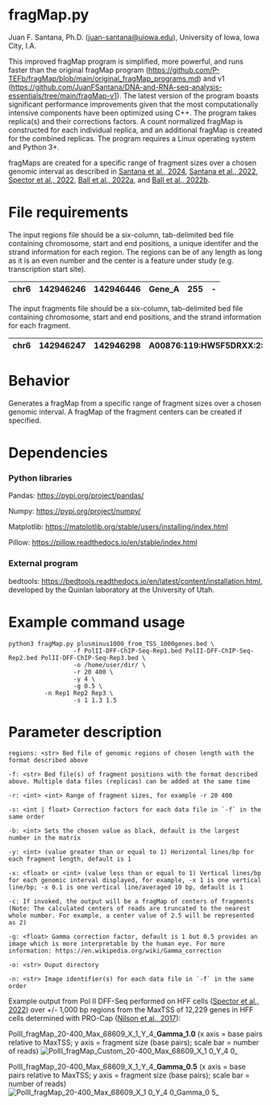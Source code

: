 # fragMap.py #
Juan F. Santana, Ph.D. (<juan-santana@uiowa.edu>), University of Iowa, Iowa City, I.A.

This improved fragMap program is simplified, more powerful, and runs faster than the original fragMap program (https://github.com/P-TEFb/fragMap/blob/main/original_fragMap_programs.md) and v1 (https://github.com/JuanFSantana/DNA-and-RNA-seq-analysis-essentials/tree/main/fragMap-v1). The latest version of the program boasts significant performance improvements given that the most computationally intensive components have been optimized using C++. The program takes replica(s) and their corrections factors. A count normalized fragMap is constructed for each individual replica, and an additional fragMap is created for the combined replicas. The program requires a Linux operating system and Python 3+. 

fragMaps are created for a specific range of fragment sizes over a chosen genomic interval as described in [Santana et al., 2024](https://academic.oup.com/nar/advance-article/doi/10.1093/nar/gkad1253/7513806), [Santana et al., 2022](https://academic.oup.com/nar/article/50/16/9127/6659871), [Spector et al., 2022](https://www.nature.com/articles/s41467-022-29739-x), [Ball et al., 2022a](https://www.mdpi.com/1999-4915/14/4/779), and [Ball et al., 2022b](https://www.ncbi.nlm.nih.gov/pmc/articles/PMC9239164/). 

# File requirements #
The input regions file should be a six-column, tab-delimited bed file containing chromosome, start and end positions, a unique identifer and the strand information for each region. The regions can be of any length as long as it is an even number and the center is a feature under study (e.g. transcription start site). 
 
| chr6 | 142946246 | 142946446 | Gene_A | 255 | - |
|:----:|:---------:|:---------:|:------:|:---:|:-:|

The input fragments file should be a six-column, tab-delimited bed file containing chromosome, start and end positions, and the strand information for each fragment.

| chr6 | 142946247 | 142946298 | A00876:119:HW5F5DRXX:2:2207:29170:1157 | 255 | - |
|:----:|:---------:|:---------:|:--------------------------------------:|:---:|:-:|


# Behavior #
Generates a fragMap from a specific range of fragment sizes over a chosen genomic interval. A fragMap of the fragment centers can be created if specified.

# Dependencies #
### Python libraries ###
Pandas: https://pypi.org/project/pandas/

Numpy: https://pypi.org/project/numpy/

Matplotlib: https://matplotlib.org/stable/users/installing/index.html

Pillow: https://pillow.readthedocs.io/en/stable/index.html

### External program ###
bedtools: https://bedtools.readthedocs.io/en/latest/content/installation.html, developed by the Quinlan laboratory at the University of Utah. 

# Example command usage #
```
python3 fragMap.py plusminus1000_from_TSS_1000genes.bed \
                  -f PolII-DFF-ChIP-Seq-Rep1.bed PolII-DFF-ChIP-Seq-Rep2.bed PolII-DFF-ChIP-Seq-Rep3.bed \
                  -o /home/user/dir/ \
                  -r 20 400 \
                  -y 4 \
                  -g 0.5 \
		  -n Rep1 Rep2 Rep3 \
                  -s 1 1.3 1.5

```
# Parameter description #
```
regions: <str> Bed file of genomic regions of chosen length with the format described above

-f: <str> Bed file(s) of fragment positions with the format described above. Multiple data files (replicas) can be added at the same time

-r: <int> <int> Range of fragment sizes, for example -r 20 400

-s: <int | float> Correction factors for each data file in `-f` in the same order

-b: <int> Sets the chosen value as black, default is the largest number in the matrix

-y: <int> (value greater than or equal to 1) Horizontal lines/bp for each fragment length, default is 1

-x: <float> or <int> (value less than or equal to 1) Vertical lines/bp for each genomic interval displayed, for example, -x 1 is one vertical line/bp; -x 0.1 is one vertical line/averaged 10 bp, default is 1

-c: If invoked, the output will be a fragMap of centers of fragments (Note: The calculated centers of reads are truncated to the nearest whole number. For example, a center value of 2.5 will be represented as 2)

-g: <float> Gamma correction factor, default is 1 but 0.5 provides an image which is more interpretable by the human eye. For more information: https://en.wikipedia.org/wiki/Gamma_correction

-o: <str> Ouput directory

-n: <str> Image identifier(s) for each data file in `-f` in the same order

```
Example output from Pol II DFF-Seq performed on HFF cells ([Spector et al., 2022](https://www.nature.com/articles/s41467-022-29739-x)) over +/- 1,000 bp regions from the MaxTSS of 12,229 genes in HFF cells determined with PRO-Cap ([Nilson et al., 2017](https://academic.oup.com/nar/article/45/19/11088/4084663)): 

PolII_fragMap_20-400_Max_68609_X_1_Y_4_**Gamma_1.0** (x axis = base pairs relative to MaxTSS; y axis = fragment size (base pairs); scale bar = number of reads)
![PolII_fragMap_Custom_20-400_Max_68609_X_1 0_Y_4 0_](https://user-images.githubusercontent.com/38702786/190675335-1b8271ef-a0f7-449e-9ac3-aeee7dca6611.png)

PolII_fragMap_20-400_Max_68609_X_1_Y_4_**Gamma_0.5** (x axis = base pairs relative to MaxTSS; y axis = fragment size (base pairs); scale bar = number of reads)
![PolII_fragMap_20-400_Max_68609_X_1 0_Y_4 0_Gamma_0 5_](https://user-images.githubusercontent.com/38702786/191344898-fc082eb6-6c3c-4b12-a6f1-8ef62ef5047c.png)
